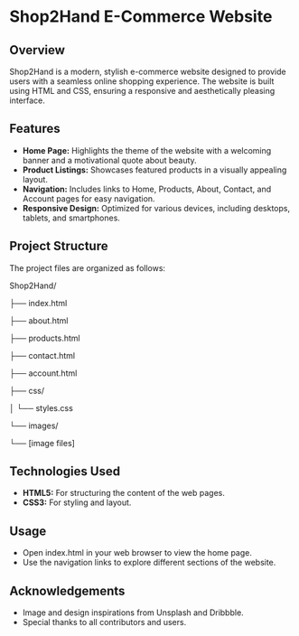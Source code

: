 # Shop2Hand E-Commerce Website

## Overview
Shop2Hand is a modern, stylish e-commerce website designed to provide users with a seamless online shopping experience. The website is built using HTML and CSS, ensuring a responsive and aesthetically pleasing interface.

## Features
- **Home Page:** Highlights the theme of the website with a welcoming banner and a motivational quote about beauty.
- **Product Listings:** Showcases featured products in a visually appealing layout.
- **Navigation:** Includes links to Home, Products, About, Contact, and Account pages for easy navigation.
- **Responsive Design:** Optimized for various devices, including desktops, tablets, and smartphones.

## Project Structure
The project files are organized as follows:

Shop2Hand/

├── index.html

├── about.html

├── products.html

├── contact.html

├── account.html

├── css/

│ └── styles.css

└── images/

└── [image files]

## Technologies Used
- **HTML5:** For structuring the content of the web pages.
- **CSS3:** For styling and layout.

## Usage
- Open index.html in your web browser to view the home page.
- Use the navigation links to explore different sections of the website.

## Acknowledgements
- Image and design inspirations from Unsplash and Dribbble.
- Special thanks to all contributors and users.
